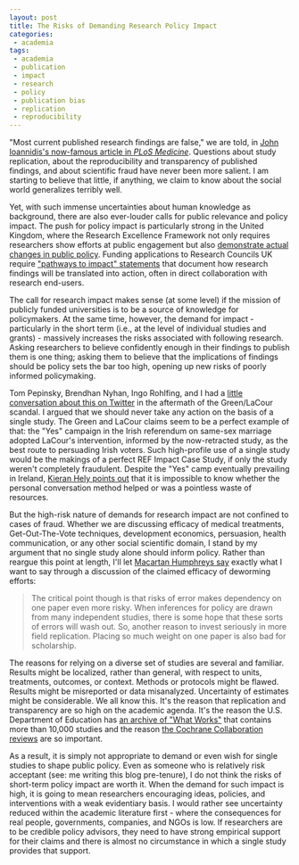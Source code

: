 ```yaml
---
layout: post
title: The Risks of Demanding Research Policy Impact
categories:
 - academia
tags:
 - academia
 - publication
 - impact
 - research
 - policy
 - publication bias
 - replication
 - reproducibility
---
```


"Most current published research findings are false," we are told, in [John Ioannidis's now-famous article in *PLoS Medicine*](http://journals.plos.org/plosmedicine/article?id=10.1371/journal.pmed.0020124). Questions about study replication, about the reproducibility and transparency of published findings, and about scientific fraud have never been more salient. I am starting to believe that little, if anything, we claim to know about the social world generalizes terribly well.

Yet, with such immense uncertainties about human knowledge as background, there are also ever-louder calls for public relevance and policy impact. The push for policy impact is particularly strong in the United Kingdom, where the Research Excellence Framework not only requires researchers show efforts at public engagement but also [demonstrate actual changes in public policy](http://www.hefce.ac.uk/rsrch/REFimpact/). Funding applications to Research Councils UK require ["pathways to impact" statements](http://www.rcuk.ac.uk/innovation/impacts/) that document how research findings will be translated into action, often in direct collaboration with research end-users.

The call for research impact makes sense (at some level) if the mission of publicly funded universities is to be a source of knowledge for policymakers. At the same time, however, the demand for impact - particularly in the short term (i.e., at the level of individual studies and grants) - massively increases the risks associated with following research. Asking researchers to believe confidently enough in their findings to publish them is one thing; asking them to believe that the implications of findings should be policy sets the bar too high, opening up new risks of poorly informed policymaking.

Tom Pepinsky, Brendhan Nyhan, Ingo Rohlfing, and I had a [little conversation about this on Twitter](https://twitter.com/thosjleeper/status/601002391698276352) in the aftermath of the Green/LaCour scandal. I argued that we should never take any action on the basis of a single study. The Green and LaCour claims seem to be a perfect example of that: the "Yes" campaign in the Irish referendum on same-sex marriage adopted LaCour's intervention, informed by the now-retracted study, as the best route to persuading Irish voters. Such high-profile use of a single study would be the makings of a perfect REF Impact Case Study, if only the study weren't completely fraudulent. Despite the "Yes" camp eventually prevailing in Ireland, [Kieran Hely points out](http://kieranhealy.org/blog/archives/2015/05/20/fake-science-real-consequences/) that it is impossible to know whether the personal conversation method helped or was a pointless waste of resources.

But the high-risk nature of demands for research impact are not confined to cases of fraud. Whether we are discussing efficacy of medical treatments, Get-Out-The-Vote techniques, development economics, persuasion, health communication, or any other social scientific domain, I stand by my argument that no single study alone should inform policy. Rather than reargue this point at length, I'll let [Macartan Humphreys say](http://www.macartan.nyc/development/more-on-worms-2/) exactly what I want to say through a discussion of the claimed efficacy of deworming efforts:

> The critical point though is that risks of error makes dependency on one paper even more risky. When inferences for policy are drawn from many independent studies, there is some hope that these sorts of errors will wash out. So, another reason to invest seriously in more field replication. Placing so much weight on one paper is also bad for scholarship.

The reasons for relying on a diverse set of studies are several and familiar. Results might be localized, rather than general, with respect to units, treatments, outcomes, or context. Methods or protocols might be flawed. Results might be misreported or data misanalyzed. Uncertainty of estimates might be considerable. We all know this. It's the reason that replication and transparency are so high on the academic agenda. It's the reason the U.S. Department of Education has [an archive of "What Works"](http://ies.ed.gov/ncee/wwc/) that contains more than 10,000 studies and the reason [the Cochrane Collaboration reviews](http://www.cochranelibrary.com/home/topic-and-review-group-list.html?page=topic) are so important.

As a result, it is simply not appropriate to demand or even wish for single studies to shape public policy. Even as someone who is relatively risk acceptant (see: me writing this blog pre-tenure), I do not think the risks of short-term policy impact are worth it. When the demand for such impact is high, it is going to mean researchers encouraging ideas, policies, and interventions with a weak evidentiary basis. I would rather see uncertainty reduced within the academic literature first - where the consequences for real people, governments, companies, and NGOs is low. If researchers are to be credible policy advisors, they need to have strong empirical support for their claims and there is almost no circumstance in which a single study provides that support.
